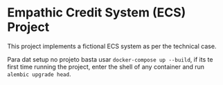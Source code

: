 # Empathic Credit System (ECS) Project

This project implements a fictional ECS system as per the technical case.

Para dat setup no projeto basta usar `docker-compose up --build`, if its te first time running the project, enter the shell of any container and run `alembic upgrade head`.